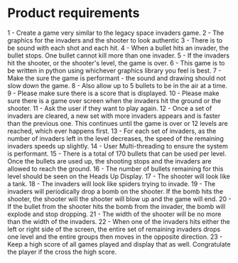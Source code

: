 # Product requirements

1 - Create a game very similar to the legacy space invaders game.
2 - The graphics for the invaders and the shooter to look authentic
3 - There is to be sound with each shot and each hit.
4 - When a bullet hits an invader, the bullet stops.  One bullet cannot kill more than one invader.
5 - If the invaders hit the shooter, or the shooter's level, the game is over.
6 - This game is to be written in python using whichever graphics library you feel is best.
7 - Make the sure the game is performant - the sound and drawing should not slow down the game.
8 - Also allow up to 5 bullets to be in the air at a time.
9 - Please make sure there is a score that is displayed.
10 - Please make sure there is a game over screen when the invaders hit the ground or the shooter.
11 - Ask the user if they want to play again.
12 - Once a set of invaders are cleared, a new set with more invaders appears and is faster than the previous one.  This continues until the game is over or 12 levels are reached, which ever happens first.
13 - For each set of invaders, as the number of invaders left in the level decreases, the speed of the remaining invaders speeds up slightly.
14 - User Multi-threading to ensure the system is performant.
15 - There is a total of 170 bullets that can be used per level.  Once the bullets are used up, the shooting stops and the invaders are allowed to reach the ground.
16 - The number of bullets remaining for this level should be seen on the Heads Up Display.
17 - The shooter will look like a tank.
18 - The invaders will look like spiders trying to invade.
19 - The invaders will periodically drop a bomb on the shooter.  If the bomb hits the shooter, the shooter will the shooter will blow up and the game will end.
20 - If the bullet from the shooter hits the bomb from the invader, the bomb will explode and stop dropping.
21 - The width of the shooter will be no more than the width of the invaders.
22 - When one of the invaders hits either the left or right side of the screen, the entire set of remaining invaders drops one level and the entire groups then moves in the opposite direction.
23 - Keep a high score of all games played and display that as well.  Congratulate the player if the cross the high score.